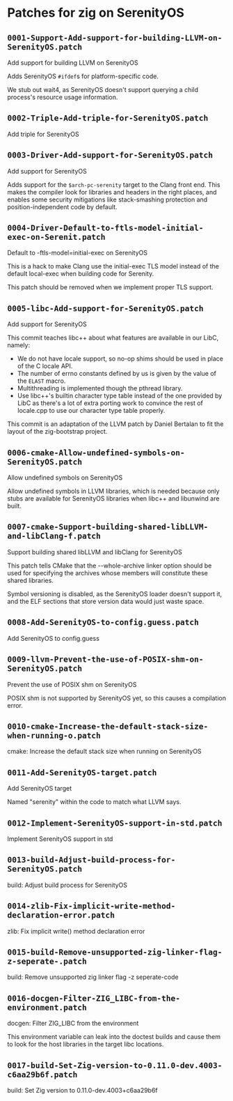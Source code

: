 # Patches for zig on SerenityOS

## `0001-Support-Add-support-for-building-LLVM-on-SerenityOS.patch`

Add support for building LLVM on SerenityOS

Adds SerenityOS `#ifdef`s for platform-specific code.

We stub out wait4, as SerenityOS doesn't support querying a child
process's resource usage information.

## `0002-Triple-Add-triple-for-SerenityOS.patch`

Add triple for SerenityOS


## `0003-Driver-Add-support-for-SerenityOS.patch`

Add support for SerenityOS

Adds support for the `$arch-pc-serenity` target to the Clang front end.
This makes the compiler look for libraries and headers in the right
places, and enables some security mitigations like stack-smashing
protection and position-independent code by default.

## `0004-Driver-Default-to-ftls-model-initial-exec-on-Serenit.patch`

Default to -ftls-model=initial-exec on SerenityOS

This is a hack to make Clang use the initial-exec TLS model instead of
the default local-exec when building code for Serenity.

This patch should be removed when we implement proper TLS support.

## `0005-libc-Add-support-for-SerenityOS.patch`

Add support for SerenityOS

This commit teaches libc++ about what features are available in our
LibC, namely:
* We do not have locale support, so no-op shims should be used in place
  of the C locale API.
* The number of errno constants defined by us is given by the value of
  the `ELAST` macro.
* Multithreading is implemented though the pthread library.
* Use libc++'s builtin character type table instead of the one provided
  by LibC as there's a lot of extra porting work to convince the rest of
  locale.cpp to use our character type table properly.

This commit is an adaptation of the LLVM patch by Daniel Bertalan to fit
the layout of the zig-bootstrap project.


## `0006-cmake-Allow-undefined-symbols-on-SerenityOS.patch`

Allow undefined symbols on SerenityOS

Allow undefined symbols in LLVM libraries, which is needed because only
stubs are available for SerenityOS libraries when libc++ and libunwind
are built.

## `0007-cmake-Support-building-shared-libLLVM-and-libClang-f.patch`

Support building shared libLLVM and libClang for SerenityOS

This patch tells CMake that the --whole-archive linker option should be
used for specifying the archives whose members will constitute these
shared libraries.

Symbol versioning is disabled, as the SerenityOS loader doesn't support
it, and the ELF sections that store version data would just waste space.

## `0008-Add-SerenityOS-to-config.guess.patch`

Add SerenityOS to config.guess


## `0009-llvm-Prevent-the-use-of-POSIX-shm-on-SerenityOS.patch`

Prevent the use of POSIX shm on SerenityOS

POSIX shm is not supported by SerenityOS yet, so this causes a
compilation error.

## `0010-cmake-Increase-the-default-stack-size-when-running-o.patch`

cmake: Increase the default stack size when running on SerenityOS


## `0011-Add-SerenityOS-target.patch`

Add SerenityOS target

Named "serenity" within the code to match what LLVM says.

## `0012-Implement-SerenityOS-support-in-std.patch`

Implement SerenityOS support in std


## `0013-build-Adjust-build-process-for-SerenityOS.patch`

build: Adjust build process for SerenityOS


## `0014-zlib-Fix-implicit-write-method-declaration-error.patch`

zlib: Fix implicit write() method declaration error


## `0015-build-Remove-unsupported-zig-linker-flag-z-seperate-.patch`

build: Remove unsupported zig linker flag -z seperate-code


## `0016-docgen-Filter-ZIG_LIBC-from-the-environment.patch`

docgen: Filter ZIG_LIBC from the environment

This environment variable can leak into the doctest builds and cause
them to look for the host libraries in the target libc locations.

## `0017-build-Set-Zig-version-to-0.11.0-dev.4003-c6aa29b6f.patch`

build: Set Zig version to 0.11.0-dev.4003+c6aa29b6f


